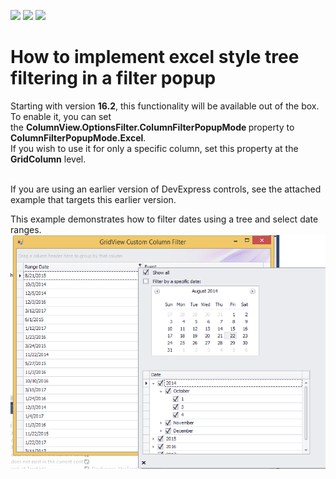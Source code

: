 <!-- default badges list -->
![](https://img.shields.io/endpoint?url=https://codecentral.devexpress.com/api/v1/VersionRange/128629700/16.2.3%2B)
[![](https://img.shields.io/badge/Open_in_DevExpress_Support_Center-FF7200?style=flat-square&logo=DevExpress&logoColor=white)](https://supportcenter.devexpress.com/ticket/details/T143068)
[![](https://img.shields.io/badge/📖_How_to_use_DevExpress_Examples-e9f6fc?style=flat-square)](https://docs.devexpress.com/GeneralInformation/403183)
<!-- default badges end -->
# How to implement excel style tree filtering in a filter popup


<p>Starting with version <strong>16.2</strong>, this functionality will be available out of the box. To enable it, you can set the <strong>ColumnView.OptionsFilter.ColumnFilterPopupMode </strong>property to<strong> ColumnFilterPopupMode.Excel</strong>.<br>If you wish to use it for only a specific column, set this property at the<strong> GridColumn</strong> level.<br><br></p>
<p>If you are using an earlier version of DevExpress controls, see the attached example that targets this earlier version.</p>
<p>This example demonstrates how to filter dates using a tree and select date ranges.<br><img src="https://raw.githubusercontent.com/DevExpress-Examples/how-to-implement-excel-style-tree-filtering-in-a-filter-popup-t143068/16.2.3+/media/2a01cc26-29fa-11e4-80b8-00155d624807.png"></p>

<br/>


